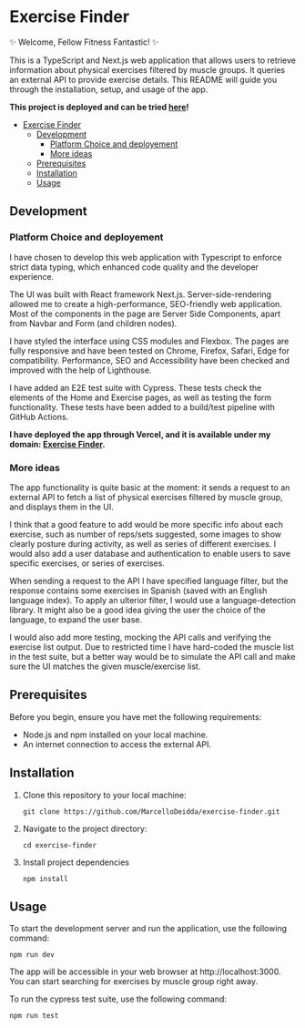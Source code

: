 # Exercise Finder

&#10024; Welcome, Fellow Fitness Fantastic! &#10024;

This is a TypeScript and Next.js web application that allows users to retrieve information about physical exercises filtered by muscle groups. It queries an external API to provide exercise details. This README will guide you through the installation, setup, and usage of the app.

**This project is deployed and can be tried [here](https://exercise-finder.marcellodeidda.com/)!**

- [Exercise Finder](#exercise-finder)
  - [Development](#development)
    - [Platform Choice and deployement](#platform-choice-and-deployement)
    - [More ideas](#more-ideas)
  - [Prerequisites](#prerequisites)
  - [Installation](#installation)
  - [Usage](#usage)

## Development

### Platform Choice and deployement

I have chosen to develop this web application with Typescript to enforce strict data typing, which enhanced code quality and the developer experience.

The UI was built with React framework Next.js. Server-side-rendering allowed me to create a high-performance, SEO-friendly web application. Most of the components in the page are Server Side Components, apart from Navbar and Form (and children nodes).

I have styled the interface using CSS modules and Flexbox. The pages are fully responsive and have been tested on Chrome, Firefox, Safari, Edge for compatibility. Performance, SEO and Accessibility have been checked and improved with the help of Lighthouse.

I have added an E2E test suite with Cypress. These tests check the elements of the Home and Exercise pages, as well as testing the form functionality. These tests have been added to a build/test pipeline with GitHub Actions.

**I have deployed the app through Vercel, and it is available under my domain: [Exercise Finder](https://exercise-finder.marcellodeidda.com/).**

### More ideas

The app functionality is quite basic at the moment: it sends a request to an external API to fetch a list of physical exercises filtered by muscle group, and displays them in the UI.

I think that a good feature to add would be more specific info about each exercise, such as number of reps/sets suggested, some images to show clearly posture during activity, as well as series of different exercises. I would also add a user database and authentication to enable users to save specific exercises, or series of exercises.

When sending a request to the API I have specified language filter, but the response contains some exercises in Spanish (saved with an English language index). To apply an ulterior filter, I would use a language-detection library. It might also be a good idea giving the user the choice of the language, to expand the user base.

I would also add more testing, mocking the API calls and verifying the exercise list output. Due to restricted time I have hard-coded the muscle list in the test suite, but a better way would be to simulate the API call and make sure the UI matches the given muscle/exercise list.

## Prerequisites

Before you begin, ensure you have met the following requirements:

- Node.js and npm installed on your local machine.
- An internet connection to access the external API.

## Installation

1. Clone this repository to your local machine:
    ```
    git clone https://github.com/MarcelloDeidda/exercise-finder.git
    ```
2. Navigate to the project directory:
   
   ```
   cd exercise-finder
   ```

3. Install project dependencies

    ```
    npm install
    ```
    
## Usage

To start the development server and run the application, use the following command:

```
npm run dev
```

The app will be accessible in your web browser at http://localhost:3000. You can start searching for exercises by muscle group right away.

To run the cypress test suite, use the following command:

```
npm run test
```
